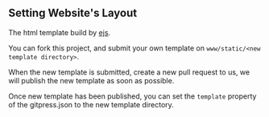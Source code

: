 ## Setting Website's Layout

The html template build by [ejs](embeddedjs.com/‎).

You can fork this project, and submit your own template on `www/static/<new template directory>`.

When the new template is submitted, create a new pull request to us, we will publish the new template as soon as possible.

Once new template has been published, you can set the `template` property of the gitpress.json to the new template directory.

